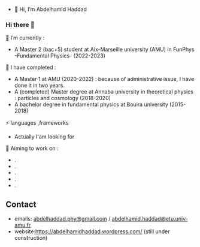 - 👋 Hi, I’m Abdelhamid Haddad
### Hi there 👋



  🌱 I’m currently :
-  A Master 2 (bac+5) student at Aix-Marseille university (AMU) in FunPhys -Fundamental Physics- (2022-2023)
  
  🌱 I have completed :
-  A Master 1 at AMU (2020-2022) : because of administrative issue, I have done it in two years.
-  A (completed) Master degree at Annaba university in theoretical physics : particles and cosmology (2018-2020)
-  A bachelor degree in fundamental physics at Bouira university (2015-2018)

 ⚡ languages ,frameworks 
- Actually I'am looking for 

 🔭 Aiming to work on :
- .
- .
- .
- .
- .

 ## Contact
  - emails: abdelhaddad.phy@gmail.com / abdelhamid.haddad@etu.univ-amu.fr
  - website:https://abdelhamidhaddad.wordpress.com/ (still under construction)




